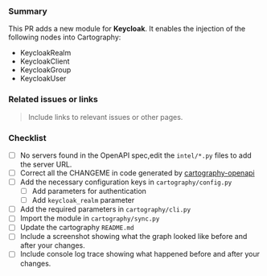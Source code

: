 ### Summary

This PR adds a new module for **Keycloak**. It enables the injection of the following nodes into Cartography:
- KeycloakRealm
- KeycloakClient
- KeycloakGroup
- KeycloakUser


### Related issues or links
> Include links to relevant issues or other pages.


### Checklist
- [ ] No servers found in the OpenAPI spec,edit the `intel/*.py` files to add the server URL.
- [ ] Correct all the CHANGEME in code generated by [cartography-openapi](https://github.com/jychp/cartography-openapi)
- [ ] Add the necessary configuration keys in `cartography/config.py`
    - [ ] Add parameters for authentication
    - [ ] Add `keycloak_realm` parameter
- [ ] Add the required parameters in `cartography/cli.py`
- [ ] Import the module in `cartography/sync.py`
- [ ] Update the cartography `README.md`
- [ ] Include a screenshot showing what the graph looked like before and after your changes.
- [ ] Include console log trace showing what happened before and after your changes.